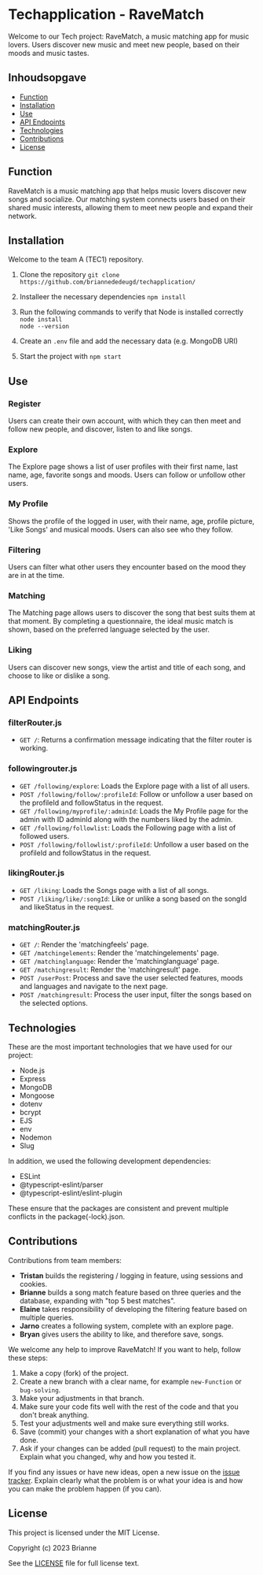 # Techapplication - RaveMatch

Welcome to our Tech project: RaveMatch, a music matching app for music lovers. Users discover new music and meet new people, based on their moods and music tastes.

## Inhoudsopgave

- [Function](#Function)
- [Installation](#installation)
- [Use](#gebruik)
- [API Endpoints](#api-endpoints)
- [Technologies](#technologies)
- [Contributions](#contributions)
- [License](#license)

## Function

RaveMatch is a music matching app that helps music lovers discover new songs and socialize. Our matching system connects users based on their shared music interests, allowing them to meet new people and expand their network.

## Installation

Welcome to the team A (TEC1) repository. 

1. Clone the repository
`git clone https://github.com/briannededeugd/techapplication/`

2. Installeer the necessary dependencies
`npm install`

3.  Run the following commands to verify that Node is installed correctly
`node install`  
`node --version`

4. Create an `.env` file and add the necessary data (e.g. MongoDB URI) 

5. Start the project with `npm start`

## Use

### Register 
Users can create their own account, with which they can then meet and follow new people, and discover, listen to and like songs. 
### Explore 
The Explore page shows a list of user profiles with their first name, last name, age, favorite songs and moods. Users can follow or unfollow other users. 
### My Profile 
Shows the profile of the logged in user, with their name, age, profile picture, 'Like Songs' and musical moods. Users can also see who they follow. 
### Filtering 
Users can filter what other users they encounter based on the mood they are in at the time. 
### Matching
The Matching page allows users to discover the song that best suits them at that moment. By completing a questionnaire, the ideal music match is shown, based on the preferred language selected by the user. 
### Liking 
Users can discover new songs, view the artist and title of each song, and choose to like or dislike a song.

## API Endpoints

### filterRouter.js 
- `GET /`: Returns a confirmation message indicating that the filter router is working. 

### followingrouter.js 
- `GET /following/explore`: Loads the Explore page with a list of all users. 
- `POST /following/follow/:profileId`: Follow or unfollow a user based on the profileId and followStatus in the request. 
- `GET /following/myprofile/:adminId`: Loads the My Profile page for the admin with ID adminId along with the numbers liked by the admin. 
- `GET /following/followlist`: Loads the Following page with a list of followed users. 
- `POST /following/followlist/:profileId`: Unfollow a user based on the profileId and followStatus in the request.

### likingRouter.js 
- `GET /liking`: Loads the Songs page with a list of all songs. 
- `POST /liking/like/:songId`: Like or unlike a song based on the songId and likeStatus in the request. 

### matchingRouter.js 
- `GET /`: Render the 'matchingfeels' page. 
- `GET /matchingelements`: Render the 'matchingelements' page. 
- `GET /matchinglanguage`: Render the 'matchinglanguage' page. 
- `GET /matchingresult`: Render the 'matchingresult' page. 
- `POST /userPost`: Process and save the user selected features, moods and languages ​​and navigate to the next page. 
- `POST /matchingresult`: Process the user input, filter the songs based on the selected options.
 
## Technologies

These are the most important technologies that we have used for our project:
- Node.js
- Express
- MongoDB
- Mongoose
- dotenv
- bcrypt
- EJS
- env
- Nodemon
- Slug

In addition, we used the following development dependencies:
- ESLint
- @typescript-eslint/parser
- @typescript-eslint/eslint-plugin

These ensure that the packages are consistent and prevent multiple conflicts in the package(-lock).json.

## Contributions

Contributions from team members: 

* **Tristan** builds the registering / logging in feature, using sessions and cookies.
* **Brianne** builds a song match feature based on three queries and the database, expanding with "top 5 best matches".
* **Elaine** takes responsibility of developing the filtering feature based on multiple queries.
* **Jarno** creates a following system, complete with an explore page.
* **Bryan** gives users the ability to like, and therefore save, songs.

We welcome any help to improve RaveMatch! If you want to help, follow these steps:

1. Make a copy (fork) of the project. 
2. Create a new branch with a clear name, for example `new-Function` or `bug-solving`. 
3. Make your adjustments in that branch. 
4. Make sure your code fits well with the rest of the code and that you don't break anything. 
5. Test your adjustments well and make sure everything still works. 
6. Save (commit) your changes with a short explanation of what you have done. 
7. Ask if your changes can be added (pull request) to the main project. Explain what you changed, why and how you tested it.

If you find any issues or have new ideas, open a new issue on the [issue tracker](https://github.com/briannededeugd/techapplication/issues). Explain clearly what the problem is or what your idea is and how you can make the problem happen (if you can).

## License

This project is licensed under the MIT License. 

Copyright (c) 2023 Brianne 

See the [LICENSE](https://github.com/briannededeugd/techapplication/blob/main/LICENSE) file for full license text.